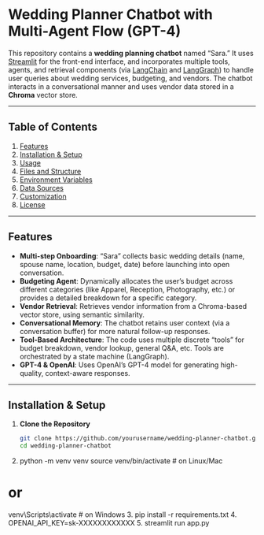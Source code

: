 # Wedding Planner Chatbot with Multi-Agent Flow (GPT-4)

This repository contains a **wedding planning chatbot** named “Sara.” It uses [Streamlit](https://streamlit.io/) for the front-end interface, and incorporates multiple tools, agents, and retrieval components (via [LangChain](https://github.com/hwchase17/langchain) and [LangGraph](https://github.com/langgraph-ai/langgraph)) to handle user queries about wedding services, budgeting, and vendors. The chatbot interacts in a conversational manner and uses vendor data stored in a **Chroma** vector store.

---

## Table of Contents

1. [Features](#features)  
2. [Installation & Setup](#installation--setup)  
3. [Usage](#usage)  
4. [Files and Structure](#files-and-structure)  
5. [Environment Variables](#environment-variables)  
6. [Data Sources](#data-sources)  
7. [Customization](#customization)  
8. [License](#license)  

---

## Features

- **Multi-step Onboarding**: “Sara” collects basic wedding details (name, spouse name, location, budget, date) before launching into open conversation.  
- **Budgeting Agent**: Dynamically allocates the user’s budget across different categories (like Apparel, Reception, Photography, etc.) or provides a detailed breakdown for a specific category.  
- **Vendor Retrieval**: Retrieves vendor information from a Chroma-based vector store, using semantic similarity.  
- **Conversational Memory**: The chatbot retains user context (via a conversation buffer) for more natural follow-up responses.  
- **Tool-Based Architecture**: The code uses multiple discrete “tools” for budget breakdown, vendor lookup, general Q&A, etc. Tools are orchestrated by a state machine (LangGraph).  
- **GPT-4 & OpenAI**: Uses OpenAI’s GPT-4 model for generating high-quality, context-aware responses.

---

## Installation & Setup

1. **Clone the Repository**  
   ```bash
   git clone https://github.com/yourusername/wedding-planner-chatbot.git
   cd wedding-planner-chatbot
2. python -m venv venv
source venv/bin/activate  # on Linux/Mac
# or
venv\Scripts\activate  # on Windows
3. pip install -r requirements.txt
4. OPENAI_API_KEY=sk-XXXXXXXXXXXX
5. streamlit run app.py
